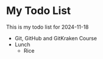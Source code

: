 # My Todo List 

This is my todo list for 2024-11-18

- Git, GitHub and GitKraken Course
- Lunch
    - Rice
    